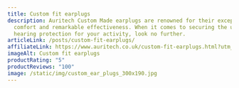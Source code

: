 ```yaml
---
title: Custom fit earplugs
description: Auritech Custom Made earplugs are renowned for their exceptional
  comfort and remarkable effectiveness. When it comes to securing the ultimate
  hearing protection for your activity, look no further.
articleLink: /posts/custom-fit-earplugs/
affiliateLink: https://www.auritech.co.uk/custom-fit-earplugs.html?utm_source=arragon_affiliates&utm_content=homae_page
imageAlt: Custom fit earplugs
productRating: "5"
productReviews: "100"
image: /static/img/custom_ear_plugs_300x190.jpg
---
```


